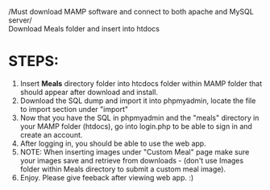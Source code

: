 /Must download MAMP software and connect to both apache and MySQL server/ <br>
Download Meals folder and insert into htdocs

<h1>STEPS:</h1>


  <ol>
    <li>Insert <strong>Meals</strong> directory folder into htcdocs folder within MAMP folder that should appear after download and install.</li>
    <li>Download the SQL dump and import it into phpmyadmin, locate the file to import section under "import"</li>
    <li>Now that you have the SQL in phpmyadmin and the  "meals" directory in your MAMP folder (htdocs), go into login.php to be able to sign in and create an account. </li>
    <li>After logging in, you should be able to use the web app. </li>
    <li>NOTE: When inserting images under "Custom Meal" page make sure your images save  and retrieve from downloads - (don't use Images folder within Meals directory to submit a custom meal image).</li>
    <li>Enjoy. Please give feeback after viewing web app. :)</li>
    
  </ol>

  </p>
